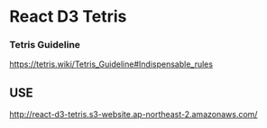 # React D3 Tetris

### Tetris Guideline 

 https://tetris.wiki/Tetris_Guideline#Indispensable_rules
 

## USE

 http://react-d3-tetris.s3-website.ap-northeast-2.amazonaws.com/
